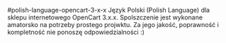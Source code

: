 #polish-language-opencart-3-x-x
Język Polski (Polish Language) dla sklepu internetowego OpenCart 3.x.x. Spolszczenie jest wykonane amatorsko na potrzeby prostego projwktu. Za jego jakość, poprawność i kompletność nie ponoszę odpowiedzialności :)